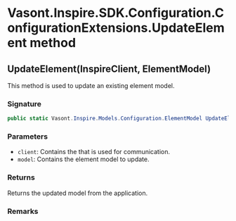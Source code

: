 # Vasont.Inspire.SDK.Configuration.ConfigurationExtensions.UpdateElement method
## UpdateElement(InspireClient, ElementModel)
This method is used to update an existing element model.

### Signature
```csharp
public static Vasont.Inspire.Models.Configuration.ElementModel UpdateElement(InspireClient client, ElementModel model)
```
### Parameters
- `client`: Contains the  that is used for communication.
- `model`: Contains the element model to update.

### Returns
Returns the updated  model from the application.
### Remarks

